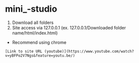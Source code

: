 # mini_-studio

1. Download all folders
2. Site access via 127.0.0.1 (ex. 127.0.0.1/Downloaded folder name/html/index.html)
*  Recommend using chrome 

```
[Link to site URL (youtube)](https://www.youtube.com/watch?v=yBFPo2V7Ngs&feature=youtu.be/)

```
